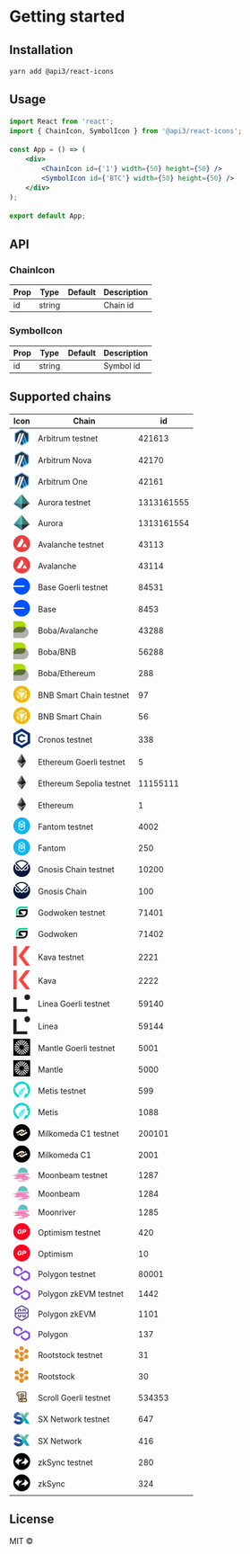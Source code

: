 # Getting started

## Installation

```bash
yarn add @api3/react-icons
```

## Usage

```jsx
import React from 'react';
import { ChainIcon, SymbolIcon } from '@api3/react-icons';

const App = () => (
    <div>
        <ChainIcon id={'1'} width={50} height={50} />
        <SymbolIcon id={'BTC'} width={50} height={50} />
    </div>
);

export default App;
```

## API

### ChainIcon

| Prop | Type   | Default | Description |
| ---- | ------ | ------- | ----------- |
| id   | string |         | Chain id    |

### SymbolIcon

| Prop | Type   | Default | Description |
| ---- | ------ | ------- | ----------- |
| id   | string |         | Symbol id   |

## Supported chains

| Icon                                                      | Chain                    | id         |
| --------------------------------------------------------- | ------------------------ | ---------- |
| <img src="./raw/chains/Chain421613.svg" width="30px">     | Arbitrum testnet         | 421613     |
| <img src="./raw/chains/Chain42170.svg" width="30px">      | Arbitrum Nova            | 42170      |
| <img src="./raw/chains/Chain42161.svg" width="30px">      | Arbitrum One             | 42161      |
| <img src="./raw/chains/Chain1313161555.svg" width="30px"> | Aurora testnet           | 1313161555 |
| <img src="./raw/chains/Chain1313161554.svg" width="30px"> | Aurora                   | 1313161554 |
| <img src="./raw/chains/Chain43113.svg" width="30px">      | Avalanche testnet        | 43113      |
| <img src="./raw/chains/Chain43114.svg" width="30px">      | Avalanche                | 43114      |
| <img src="./raw/chains/Chain84531.svg" width="30px">      | Base Goerli testnet      | 84531      |
| <img src="./raw/chains/Chain8453.svg" width="30px">       | Base                     | 8453       |
| <img src="./raw/chains/Chain43288.svg" width="30px">      | Boba/Avalanche           | 43288      |
| <img src="./raw/chains/Chain56288.svg" width="30px">      | Boba/BNB                 | 56288      |
| <img src="./raw/chains/Chain288.svg" width="30px">        | Boba/Ethereum            | 288        |
| <img src="./raw/chains/Chain97.svg" width="30px">         | BNB Smart Chain testnet  | 97         |
| <img src="./raw/chains/Chain56.svg" width="30px">         | BNB Smart Chain          | 56         |
| <img src="./raw/chains/Chain338.svg" width="30px">        | Cronos testnet           | 338        |
| <img src="./raw/chains/Chain5.svg" width="30px">          | Ethereum Goerli testnet  | 5          |
| <img src="./raw/chains/Chain11155111.svg" width="30px">   | Ethereum Sepolia testnet | 11155111   |
| <img src="./raw/chains/Chain1.svg" width="30px">          | Ethereum                 | 1          |
| <img src="./raw/chains/Chain4002.svg" width="30px">       | Fantom testnet           | 4002       |
| <img src="./raw/chains/Chain250.svg" width="30px">        | Fantom                   | 250        |
| <img src="./raw/chains/Chain10200.svg" width="30px">      | Gnosis Chain testnet     | 10200      |
| <img src="./raw/chains/Chain100.svg" width="30px">        | Gnosis Chain             | 100        |
| <img src="./raw/chains/Chain71401.svg" width="30px">      | Godwoken testnet         | 71401      |
| <img src="./raw/chains/Chain71402.svg" width="30px">      | Godwoken                 | 71402      |
| <img src="./raw/chains/Chain2221.svg" width="30px">       | Kava testnet             | 2221       |
| <img src="./raw/chains/Chain2222.svg" width="30px">       | Kava                     | 2222       |
| <img src="./raw/chains/Chain59140.svg" width="30px">      | Linea Goerli testnet     | 59140      |
| <img src="./raw/chains/Chain59144.svg" width="30px">      | Linea                    | 59144      |
| <img src="./raw/chains/Chain5001.svg" width="30px">       | Mantle Goerli testnet    | 5001       |
| <img src="./raw/chains/Chain5000.svg" width="30px">       | Mantle                   | 5000       |
| <img src="./raw/chains/Chain599.svg" width="30px">        | Metis testnet            | 599        |
| <img src="./raw/chains/Chain1088.svg" width="30px">       | Metis                    | 1088       |
| <img src="./raw/chains/Chain200101.svg" width="30px">     | Milkomeda C1 testnet     | 200101     |
| <img src="./raw/chains/Chain2001.svg" width="30px">       | Milkomeda C1             | 2001       |
| <img src="./raw/chains/Chain1287.svg" width="30px">       | Moonbeam testnet         | 1287       |
| <img src="./raw/chains/Chain1284.svg" width="30px">       | Moonbeam                 | 1284       |
| <img src="./raw/chains/Chain1285.svg" width="30px">       | Moonriver                | 1285       |
| <img src="./raw/chains/Chain420.svg" width="30px">        | Optimism testnet         | 420        |
| <img src="./raw/chains/Chain10.svg" width="30px">         | Optimism                 | 10         |
| <img src="./raw/chains/Chain80001.svg" width="30px">      | Polygon testnet          | 80001      |
| <img src="./raw/chains/Chain1442.svg" width="30px">       | Polygon zkEVM testnet    | 1442       |
| <img src="./raw/chains/Chain1101.svg" width="30px">       | Polygon zkEVM            | 1101       |
| <img src="./raw/chains/Chain137.svg" width="30px">        | Polygon                  | 137        |
| <img src="./raw/chains/Chain31.svg" width="30px">         | Rootstock testnet        | 31         |
| <img src="./raw/chains/Chain30.svg" width="30px">         | Rootstock                | 30         |
| <img src="./raw/chains/Chain534353.svg" width="30px">     | Scroll Goerli testnet    | 534353     |
| <img src="./raw/chains/Chain647.svg" width="30px">        | SX Network testnet       | 647        |
| <img src="./raw/chains/Chain416.svg" width="30px">        | SX Network               | 416        |
| <img src="./raw/chains/Chain280.svg" width="30px">        | zkSync testnet           | 280        |
| <img src="./raw/chains/Chain324.svg" width="30px">        | zkSync                   | 324        |

## License

MIT ©

<!-- prettier-ignore-end -->
